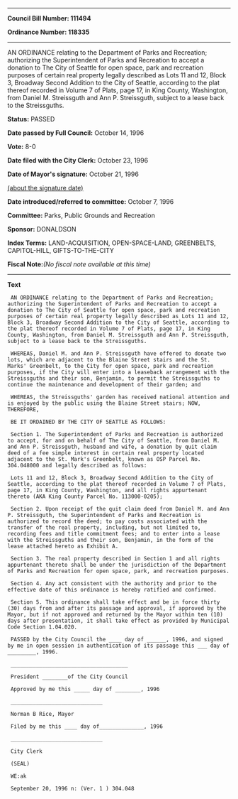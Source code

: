 

********

**Council Bill Number: 111494**
   
**Ordinance Number: 118335**
********

 AN ORDINANCE relating to the Department of Parks and Recreation; authorizing the Superintendent of Parks and Recreation to accept a donation to The City of Seattle for open space, park and recreation purposes of certain real property legally described as Lots 11 and 12, Block 3, Broadway Second Addition to the City of Seattle, according to the plat thereof recorded in Volume 7 of Plats, page 17, in King County, Washington, from Daniel M. Streissguth and Ann P. Streissguth, subject to a lease back to the Streissguths.

**Status:** PASSED
   
**Date passed by Full Council:** October 14, 1996
   
**Vote:** 8-0
   
**Date filed with the City Clerk:** October 23, 1996
   
**Date of Mayor's signature:** October 21, 1996
   
[(about the signature date)](/~public/approvaldate.htm)
   
   
   
**Date introduced/referred to committee:** October 7, 1996
   
**Committee:** Parks, Public Grounds and Recreation
   
**Sponsor:** DONALDSON
   
   
**Index Terms:** LAND-ACQUISITION, OPEN-SPACE-LAND, GREENBELTS, CAPITOL-HILL, GIFTS-TO-THE-CITY

**Fiscal Note:**_(No fiscal note available at this time)_

********

**Text**
   
```
 AN ORDINANCE relating to the Department of Parks and Recreation; authorizing the Superintendent of Parks and Recreation to accept a donation to The City of Seattle for open space, park and recreation purposes of certain real property legally described as Lots 11 and 12, Block 3, Broadway Second Addition to the City of Seattle, according to the plat thereof recorded in Volume 7 of Plats, page 17, in King County, Washington, from Daniel M. Streissguth and Ann P. Streissguth, subject to a lease back to the Streissguths.

 WHEREAS, Daniel M. and Ann P. Streissguth have offered to donate two lots, which are adjacent to the Blaine Street stairs and the St. Marks' Greenbelt, to the City for open space, park and recreation purposes, if the City will enter into a leaseback arrangement with the Streissguths and their son, Benjamin, to permit the Streissguths to continue the maintenance and development of their garden; and

 WHEREAS, the Streissguths' garden has received national attention and is enjoyed by the public using the Blaine Street stairs; NOW, THEREFORE,

 BE IT ORDAINED BY THE CITY OF SEATTLE AS FOLLOWS:

 Section 1. The Superintendent of Parks and Recreation is authorized to accept, for and on behalf of The City of Seattle, from Daniel M. and Ann P. Streissguth, husband and wife, a donation by quit claim deed of a fee simple interest in certain real property located adjacent to the St. Mark's Greenbelt, known as OSP Parcel No. 304.048000 and legally described as follows:

 Lots 11 and 12, Block 3, Broadway Second Addition to the City of Seattle, according to the plat thereof recorded in Volume 7 of Plats, page 17, in King County, Washington, and all rights appurtenant thereto (AKA King County Parcel No. 113000-0205);

 Section 2. Upon receipt of the quit claim deed from Daniel M. and Ann P. Streissguth, the Superintendent of Parks and Recreation is authorized to record the deed; to pay costs associated with the transfer of the real property, including, but not limited to, recording fees and title commitment fees; and to enter into a lease with the Streissguths and their son, Benjamin, in the form of the lease attached hereto as Exhibit A.

 Section 3. The real property described in Section 1 and all rights appurtenant thereto shall be under the jurisdiction of the Department of Parks and Recreation for open space, park, and recreation purposes.

 Section 4. Any act consistent with the authority and prior to the effective date of this ordinance is hereby ratified and confirmed.

 Section 5. This ordinance shall take effect and be in force thirty (30) days from and after its passage and approval, if approved by the Mayor, but if not approved and returned by the Mayor within ten (10) days after presentation, it shall take effect as provided by Municipal Code Section 1.04.020.

 PASSED by the City Council the ____ day of ______, 1996, and signed by me in open session in authentication of its passage this ___ day of _________, 1996.

 _____________________________________

 President ________of the City Council

 Approved by me this _____ day of ________, 1996

 _____________________________

 Norman B Rice, Mayor

 Filed by me this ____ day of______________, 1996

 _____________________________

 City Clerk

 (SEAL)

 WE:ak

 September 20, 1996 n: (Ver. 1 ) 304.048

```
